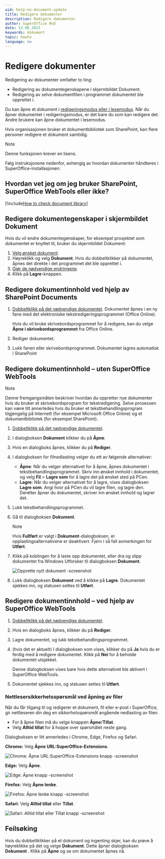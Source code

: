 ```yaml
---
uid: help-no-document-update
title: Redigere dokumenter
description: Redigere dokumenter
author: SuperOffice RnD
date: 12.06.2023
keywords: dokument
topic: howto
language: no
---
```


# Redigere dokumenter

Redigering av dokumenter omfatter to ting:

* Redigering av dokumentegenskapene i skjermbildet Dokument.
* Redigering av selve dokumentfilen i programmet dokumentet ble opprettet i.

Du kan åpne et dokument i [redigeringsmodus eller i lesemodus][1]. Når du åpner dokumentet i redigeringsmodus, er det bare du som kan redigere det. Andre brukere kan åpne dokumentet i lesemodus.

Hvis organisasjonen bruker et dokumentbibliotek som SharePoint, kan flere personer redigere et dokument samtidig.

> [!NOTE]
> Denne funksjonen krever en lisens.

Følg instruksjonene nedenfor, avhengig av hvordan dokumenter håndteres i SuperOffice-installasjonen:

## Hvordan vet jeg om jeg bruker SharePoint, SuperOffice WebTools eller ikke?

[!include[How to check document library](includes/webtools-or-sharepoint.md)]

## Redigere dokumentegenskaper i skjermbildet Dokument

Hvis du vil endre dokumentegenskaper, for eksempel prosjektet som dokumentet er knyttet til, bruker du skjermbildet Dokument:

1. [Velg ønsket dokument][2].
2. Høyreklikk og velg **Dokument**. Hvis du dobbeltklikker på dokumentet, åpnes det direkte i det programmet det ble opprettet i.
3. [Gjør de nødvendige endringene][3].
4. Klikk på **Lagre**-knappen.

## Redigere dokumentinnhold ved hjelp av SharePoint Documents

1. [Dobbeltklikk på det nødvendige dokumentet][2]. Dokumentet åpnes i en ny fane med det elektroniske tekstredigeringsprogrammet (Office Online).

    Hvis du vil bruke skrivebordsprogrammet for å redigere, kan du velge **Åpne i skrivebordsprogrammet** fra Office Online.

2. Rediger dokumentet.

3. Lukk fanen eller skrivebordsprogrammet. Dokumentet lagres automatisk i SharePoint

## Redigere dokumentinnhold – uten SuperOffice WebTools

> [!NOTE]
> Denne fremgangsmåten beskriver hvordan du oppretter nye dokumenter hvis du bruker et skrivebordsprogram for tekstredigering. Selve prosessen kan være litt annerledes hvis du bruker et tekstbehandlingsprogram tilgjengelig på Internett (for eksempel Microsoft Office Online) og et dokumentbibliotek (for eksempel SharePoint).

1. [Dobbeltklikk på det nødvendige dokumentet][2].
2. I dialogboksen **Dokument** klikker du på **Åpne**.
3. Hvis en dialogboks åpnes, klikker du på **Rediger**.
4. I dialogboksen for filnedlasting velger du ett av følgende alternativer:
    * **Åpne**: Når du velger alternativet for å åpne, åpnes dokumentet i tekstbehandlingsprogrammet. Skriv inn ønsket innhold i dokumentet, og velg **Fil** > **Lagre som** for å lagre det på ønsket sted på PCen.
    * **Lagre**: Når du velger alternativet for å lagre, vises dialogboksen **Lagre som**. Angi hvor på PCen du vil lagre filen, og lagre den. Deretter åpner du dokumentet, skriver inn ønsket innhold og lagrer det.
5. Lukk tekstbehandlingsprogrammet.
6. Gå til dialogboksen **Dokument**.

    > [!NOTE]
    > Hvis **Fullført** er valgt i **Dokument**-dialogboksen, er  opplastingsalternativene er deaktivert. Fjern i så fall avmerkingen for **Utført**.

7. Klikk på koblingen for å laste opp dokumentet, eller dra og slipp dokumentet fra Windows Utforsker til dialogboksen **Dokument**.

    ![Opprette nytt dokument -screenshot][img1]

8. Lukk dialogboksen **Dokument** ved å klikke på **Lagre**. Dokumentet sjekkes inn, og statusen settes til **Utført**.

## Redigere dokumentinnhold – ved hjelp av SuperOffice WebTools

1. [Dobbeltklikk på det nødvendige dokumentet][2].
2. Hvis en dialogboks åpnes, klikker du på **Rediger**.
3. Lagre dokumentet, og lukk tekstbehandlingsprogrammet.
4. (hvis det er aktuelt) I dialogboksen som vises, klikker du på **Ja** hvis du er ferdig med å redigere dokumentet. Klikk på **Nei** for å beholde dokumentet utsjekket.

    Denne dialogboksen vises bare hvis dette alternativet ble aktivert i SuperOffice WebTools.

5. Dokumentet sjekkes inn, og statusen settes til **Utført**.

### <a id="allow" />Nettlesersikkerhetsspørsmål ved åpning av filer

Når du får tilgang til og redigerer et dokument, fil eller e-post i SuperOffice, gir nettleseren din deg en *sikkerhetsspørsmål* angående nedlasting av filen.

* For å åpne filen må du velge knappen **Åpne**/**Tillat**.
* Velg **Alltid tillat** for å hoppe over spørsmålet neste gang.

Dialogboksen er litt annerledes i Chrome, Edge, Firefox og Safari.

**Chrome:** Velg **Åpne URL:SuperOffice-Extensions**.

![Chrome: Åpne URL:SuperOffice-Extensions knapp -screenshot][img5]

**Edge:** Velg **Åpne**.

![Edge: Åpne knapp -screenshot][img2]

**Firefox:** Velg **Åpne lenke**.

![Firefox: Åpne lenke knapp -screenshot][img3]

**Safari:** Velg **Alltid tillat** eller **Tillat**.

![Safari: Alltid tillat eller Tillat knapp -screenshot][img4]

## Feilsøking

Hvis du dobbeltklikker på et dokument og ingenting skjer, kan du prøve å høyreklikke på det og velge **Dokument**. Dette åpner dialogboksen **Dokument** . Klikk på **Åpne** og se om dokumentet åpnes nå.

<!-- Referenced links -->
[1]: lock.md
[2]: open.md
[3]: screen/index.md

<!-- Referenced images -->
[img1]: ../../../media/loc/en/document/upload.png
[img2]: ../../../media/loc/en/webtools/webtools-edge-security-question.png
[img3]: ../../../media/loc/en/webtools/webtools-firefox-security-question.png
[img4]: ../../../media/loc/en/webtools/webtools-safari-security-question.png
[img5]: ../../../media/loc/en/webtools/webtools-chrome-security-question.png
